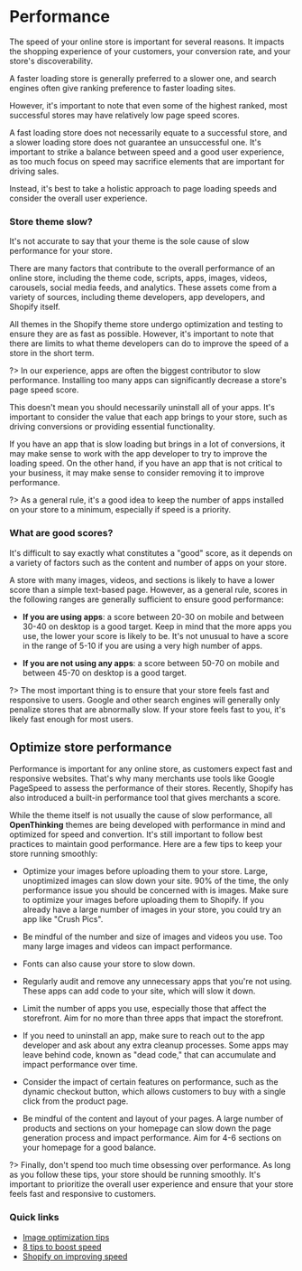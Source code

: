# Performance

The speed of your online store is important for several reasons. It impacts the shopping experience of your customers, your conversion rate, and your store's discoverability. 

A faster loading store is generally preferred to a slower one, and search engines often give ranking preference to faster loading sites. 

However, it's important to note that even some of the highest ranked, most successful stores may have relatively low page speed scores. 

A fast loading store does not necessarily equate to a successful store, and a slower loading store does not guarantee an unsuccessful one. It's important to strike a balance between speed and a good user experience, as too much focus on speed may sacrifice elements that are important for driving sales. 

Instead, it's best to take a holistic approach to page loading speeds and consider the overall user experience.


### Store theme slow?
It's not accurate to say that your theme is the sole cause of slow performance for your store. 

There are many factors that contribute to the overall performance of an online store, including the theme code, scripts, apps, images, videos, carousels, social media feeds, and analytics. These assets come from a variety of sources, including theme developers, app developers, and Shopify itself. 

All themes in the Shopify theme store undergo optimization and testing to ensure they are as fast as possible. However, it's important to note that there are limits to what theme developers can do to improve the speed of a store in the short term.

?> In our experience, apps are often the biggest contributor to slow performance. Installing too many apps can significantly decrease a store's page speed score. 

This doesn't mean you should necessarily uninstall all of your apps. It's important to consider the value that each app brings to your store, such as driving conversions or providing essential functionality.

If you have an app that is slow loading but brings in a lot of conversions, it may make sense to work with the app developer to try to improve the loading speed. On the other hand, if you have an app that is not critical to your business, it may make sense to consider removing it to improve performance. 

?> As a general rule, it's a good idea to keep the number of apps installed on your store to a minimum, especially if speed is a priority.


### What are good scores?
It's difficult to say exactly what constitutes a "good" score, as it depends on a variety of factors such as the content and number of apps on your store. 

A store with many images, videos, and sections is likely to have a lower score than a simple text-based page. However, as a general rule, scores in the following ranges are generally sufficient to ensure good performance:

- **If you are using apps**: a score between 20-30 on mobile and between 30-40 on desktop is a good target. Keep in mind that the more apps you use, the lower your score is likely to be. It's not unusual to have a score in the range of 5-10 if you are using a very high number of apps.

- **If you are not using any apps**: a score between 50-70 on mobile and between 45-70 on desktop is a good target.

?> The most important thing is to ensure that your store feels fast and responsive to users. Google and other search engines will generally only penalize stores that are abnormally slow. If your store feels fast to you, it's likely fast enough for most users.


## Optimize store performance
Performance is important for any online store, as customers expect fast and responsive websites. That's why many merchants use tools like Google PageSpeed to assess the performance of their stores. Recently, Shopify has also introduced a built-in performance tool that gives merchants a score.

While the theme itself is not usually the cause of slow performance, all **OpenThinking** themes are being developed with performance in mind and optimized for speed and convertion. It's still important to follow best practices to maintain good performance. Here are a few tips to keep your store running smoothly:

- Optimize your images before uploading them to your store. Large, unoptimized images can slow down your site. 90% of the time, the only performance issue you should be concerned with is images. Make sure to optimize your images before uploading them to Shopify. If you already have a large number of images in your store, you could try an app like "Crush Pics".

- Be mindful of the number and size of images and videos you use. Too many large images and videos can impact performance.

- Fonts can also cause your store to slow down.

- Regularly audit and remove any unnecessary apps that you're not using. These apps can add code to your site, which will slow it down.

- Limit the number of apps you use, especially those that affect the storefront. Aim for no more than three apps that impact the storefront.

- If you need to uninstall an app, make sure to reach out to the app developer and ask about any extra cleanup processes. Some apps may leave behind code, known as "dead code," that can accumulate and impact performance over time.

- Consider the impact of certain features on performance, such as the dynamic checkout button, which allows customers to buy with a single click from the product page.

- Be mindful of the content and layout of your pages. A large number of products and sections on your homepage can slow down the page generation process and impact performance. Aim for 4-6 sections on your homepage for a good balance.

?> Finally, don't spend too much time obsessing over performance. As long as you follow these tips, your store should be running smoothly. It's important to prioritize the overall user experience and ensure that your store feels fast and responsive to customers.

### Quick links
- [Image optimization tips](https://bullet.docs.openthinking.net/#/customization?id=image-optimization)
- [8 tips to boost speed](https://openthinking.net/blog/8-tips-to-boost-speed-of-your-shopify-e-commerce-website/)
- [Shopify on improving speed](https://help.shopify.com/en/manual/online-store/store-speed/improving-speed)